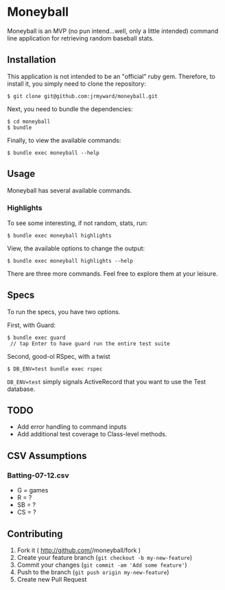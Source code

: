 # Moneyball

Moneyball is an MVP (no pun intend...well, only a little intended) command line application
for retrieving random baseball stats.

## Installation

This application is not intended to be an "official" ruby gem. Therefore, to install it, you
simply need to clone the repository:

    $ git clone git@github.com:jrmyward/moneyball.git


Next, you need to bundle the dependencies:

    $ cd moneyball
    $ bundle

Finally, to view the available commands:

    $ bundle exec moneyball --help

## Usage

Moneyball has several available commands.

### Highlights

To see some interesting, if not random, stats, run:

    $ bundle exec moneyball highlights

View, the available options to change the output:

    $ bundle exec moneyball highlights --help

There are three more commands. Feel free to explore them at your leisure.

## Specs

To run the specs, you have two options.

First, with Guard:

    $ bundle exec guard
     // tap Enter to have guard run the entire test suite  

Second, good-ol RSpec, with a twist

    $ DB_ENV=test bundle exec rspec

`DB_ENV=test` simply signals ActiveRecord that you want to use the Test database.

## TODO
* Add error handling to command inputs
* Add additional test coverage to Class-level methods.

## CSV Assumptions
### Batting-07-12.csv
* G = games
* R = ?
* SB = ?
* CS = ?

## Contributing

1. Fork it ( http://github.com/<my-github-username>/moneyball/fork )
2. Create your feature branch (`git checkout -b my-new-feature`)
3. Commit your changes (`git commit -am 'Add some feature'`)
4. Push to the branch (`git push origin my-new-feature`)
5. Create new Pull Request
